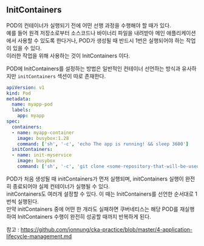 ## InitContainers
POD의 컨테이너가 실행되기 전에 어떤 선행 과정을 수행해야 할 때가 있다.  
예를 들어 원격 저장소로부터 소스코드나 바이너리 파일을 내려받아 메인 애플리케이션에서 사용할 수 있도록 한다거나, POD가 생성될 때 반드시 1번은 실행되어야 하는 작업이 있을 수 있다.  
이러한 작업을 위해 사용하는 것이 InitContainers 이다.  

POD에 InitContainers를 설정하는 방법은 일반적인 컨테이너 선언하는 방식과 유사하지만 `initContainers` 섹션이 따로 존재한다.  

```yaml
apiVersion: v1
kind: Pod
metadata:
  name: myapp-pod
  labels:
    app: myapp
spec:
  containers:
  - name: myapp-container
    image: busybox:1.28
    command: ['sh', '-c', 'echo The app is running! && sleep 3600']
  initContainers:
  - name: init-myservice
    image: busybox
    command: ['sh', '-c', 'git clone <some-repository-that-will-be-used-by-application> ; done;']
```

POD가 처음 생성될 때 initContainers가 먼저 실행되며, initContainers 실행이 완전히 종료되어야 실제 컨테이너가 실행될 수 있다.  
initContainers도 여러개 설정할 수 있다. 이 때는 InitContainers를 선언한 순서대로 1번씩 실행된다.  
만약 initContainers 중에 어떤 한 개라도 실패하면 쿠버네티스는 해당 POD를 재실행하여 InitContainers 수행이 완전히 성공할 때까지 반복하게 된다.  

참고 : https://github.com/jonnung/cka-practice/blob/master/4-application-lifecycle-management.md
